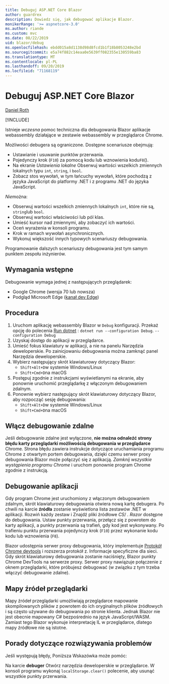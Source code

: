 ```yaml
---
title: Debuguj ASP.NET Core Blazor
author: guardrex
description: Dowiedz się, jak debugować aplikacje Blazor.
monikerRange: '>= aspnetcore-3.0'
ms.author: riande
ms.custom: mvc
ms.date: 08/22/2019
uid: blazor/debug
ms.openlocfilehash: ebdd015a8d1138d98d8fcd1b1f18b8053248e2bd
ms.sourcegitcommit: e5a74f882c14eaa0e5639ff082355e130559ba83
ms.translationtype: MT
ms.contentlocale: pl-PL
ms.lasthandoff: 09/20/2019
ms.locfileid: "71168119"
---
```

# <a name="debug-aspnet-core-blazor"></a>Debuguj ASP.NET Core Blazor

[Daniel Roth](https://github.com/danroth27)

[!INCLUDE[](~/includes/blazorwasm-preview-notice.md)]

Istnieje *wczesna* pomoc techniczna dla debugowania Blazor aplikacje webassembly działające w zestawie webassembly w przeglądarce Chrome.

Możliwości debugera są ograniczone. Dostępne scenariusze obejmują:

* Ustawianie i usuwanie punktów przerwania.
* Pojedynczy krok (`F10`) za pomocą kodu lub wznowienia kodu`F8`().
* Na ekranie *Ustawienia lokalne* Obserwuj wartości wszelkich zmiennych lokalnych typu `int`, `string`, i `bool`.
* Zobacz stos wywołań, w tym łańcuchy wywołań, które pochodzą z języka JavaScript do platformy .NET i z programu .NET do języka JavaScript.

*Nie*można:

* Obserwuj wartości wszelkich zmiennych lokalnych `int`, które nie są, `string`lub `bool`.
* Obserwuj wartości właściwości lub pól klas.
* Umieść kursor nad zmiennymi, aby zobaczyć ich wartości.
* Oceń wyrażenia w konsoli programu.
* Krok w ramach wywołań asynchronicznych.
* Wykonuj większość innych typowych scenariuszy debugowania.

Programowanie dalszych scenariuszy debugowania jest tym samym punktem zespołu inżynierów.

## <a name="prerequisites"></a>Wymagania wstępne

Debugowanie wymaga jednej z następujących przeglądarek:

* Google Chrome (wersja 70 lub nowsza)
* Podgląd Microsoft Edge ([kanał dev Edge](https://www.microsoftedgeinsider.com))

## <a name="procedure"></a>Procedura

1. Uruchom aplikację webassembly Blazor w `Debug` konfiguracji. Przekaż opcję do polecenia [Run dotnet](/dotnet/core/tools/dotnet-run) : `dotnet run --configuration Debug`. `--configuration Debug`
1. Uzyskaj dostęp do aplikacji w przeglądarce.
1. Umieść fokus klawiatury w aplikacji, a nie na panelu Narzędzia deweloperskie. Po zainicjowaniu debugowania można zamknąć panel Narzędzia deweloperskie.
1. Wybierz następujący skrót klawiaturowy dotyczący Blazor:
   * `Shift+Alt+D`w systemie Windows/Linux
   * `Shift+Cmd+D`na macOS
1. Postępuj zgodnie z instrukcjami wyświetlanymi na ekranie, aby ponownie uruchomić przeglądarkę z włączonym debugowaniem zdalnym.
1. Ponownie wybierz następujący skrót klawiaturowy dotyczący Blazor, aby rozpocząć sesję debugowania:
   * `Shift+Alt+D`w systemie Windows/Linux
   * `Shift+Cmd+D`na macOS

## <a name="enable-remote-debugging"></a>Włącz debugowanie zdalne

Jeśli debugowanie zdalne jest wyłączone, **nie można odnaleźć strony błędu karty przeglądarki możliwością debugowania w przeglądarce** Chrome. Strona błędu zawiera instrukcje dotyczące uruchamiania programu Chrome z otwartym portem debugowania, dzięki czemu serwer proxy debugowania Blazor może połączyć się z aplikacją. *Zamknij wszystkie wystąpienia programu Chrome* i uruchom ponownie program Chrome zgodnie z instrukcją.

## <a name="debug-the-app"></a>Debugowanie aplikacji

Gdy program Chrome jest uruchomiony z włączonym debugowaniem zdalnym, skrót klawiaturowy debugowania otwiera nową kartę debugera. Po chwili na karcie **źródła** zostanie wyświetlona lista zestawów .NET w aplikacji. Rozwiń każdy zestaw i Znajdź pliki źródłowe *CS*/ *. Razor* dostępne do debugowania. Ustaw punkty przerwania, przełącz się z powrotem do karty aplikacji, a punkty przerwania są trafień, gdy kod jest wykonywany. Po trafieniu punktu przerwania pojedynczy krok (`F10`) przez wykonanie kodu kodu lub wznowienia (`F8`).

Blazor udostępnia serwer proxy debugowania, który implementuje [Protokół Chrome devtools](https://chromedevtools.github.io/devtools-protocol/) i rozszerza protokół z. Informacje specyficzne dla sieci. Gdy skrót klawiaturowy debugowania zostanie naciśnięty, Blazor punkty Chrome DevTools na serwerze proxy. Serwer proxy nawiązuje połączenie z oknem przeglądarki, które próbujesz debugować (w związku z tym trzeba włączyć debugowanie zdalne).

## <a name="browser-source-maps"></a>Mapy źródeł przeglądarki

Mapy źródeł przeglądarki umożliwiają przeglądarce mapowanie skompilowanych plików z powrotem do ich oryginalnych plików źródłowych i są często używane do debugowania po stronie klienta. Jednak Blazor nie jest obecnie mapowany C# bezpośrednio na język JavaScript/WASM. Zamiast tego Blazor wykonuje interpretację IL w przeglądarce, dlatego mapy źródłowe nie są istotne.

## <a name="troubleshooting-tip"></a>Porady dotyczące rozwiązywania problemów

Jeśli występują błędy, Poniższa Wskazówka może pomóc:

Na karcie **debuger** Otwórz narzędzia deweloperskie w przeglądarce. W konsoli programu wykonaj `localStorage.clear()` polecenie, aby usunąć wszystkie punkty przerwania.
